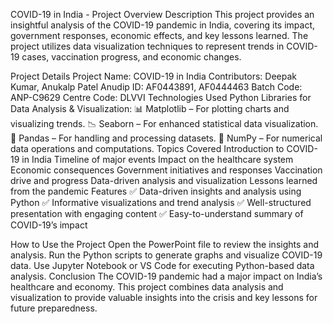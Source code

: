COVID-19 in India - Project Overview
Description
This project provides an insightful analysis of the COVID-19 pandemic in India, covering its impact, government responses, economic effects, and key lessons learned. The project utilizes data visualization techniques to represent trends in COVID-19 cases, vaccination progress, and economic changes.

Project Details
Project Name: COVID-19 in India
Contributors: Deepak Kumar, Anukalp Patel
Anudip ID: AF0443891, AF0444463
Batch Code: ANP-C9629
Centre Code: DLVVI
Technologies Used
Python Libraries for Data Analysis & Visualization:
📊 Matplotlib – For plotting charts and visualizing trends.
📉 Seaborn – For enhanced statistical data visualization.
📂 Pandas – For handling and processing datasets.
🔢 NumPy – For numerical data operations and computations.
Topics Covered
Introduction to COVID-19 in India
Timeline of major events
Impact on the healthcare system
Economic consequences
Government initiatives and responses
Vaccination drive and progress
Data-driven analysis and visualization
Lessons learned from the pandemic
Features
✅ Data-driven insights and analysis using Python
✅ Informative visualizations and trend analysis
✅ Well-structured presentation with engaging content
✅ Easy-to-understand summary of COVID-19’s impact

How to Use the Project
Open the PowerPoint file to review the insights and analysis.
Run the Python scripts to generate graphs and visualize COVID-19 data.
Use Jupyter Notebook or VS Code for executing Python-based data analysis.
Conclusion
The COVID-19 pandemic had a major impact on India’s healthcare and economy. This project combines data analysis and visualization to provide valuable insights into the crisis and key lessons for future preparedness.

